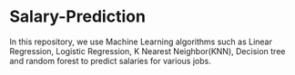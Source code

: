 # Salary-Prediction
In this repository, we use Machine Learning algorithms such as Linear Regression, Logistic Regression, K Nearest Neighbor(KNN), Decision tree and random forest to predict salaries for various jobs.
